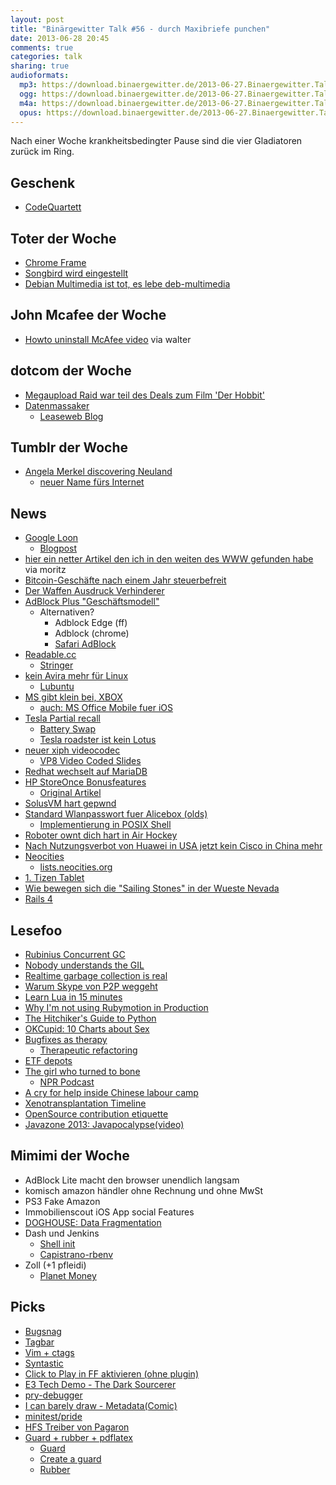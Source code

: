 ```yaml
---
layout: post
title: "Binärgewitter Talk #56 - durch Maxibriefe punchen"
date: 2013-06-28 20:45
comments: true
categories: talk
sharing: true
audioformats:
  mp3: https://download.binaergewitter.de/2013-06-27.Binaergewitter.Talk.56.mp3
  ogg: https://download.binaergewitter.de/2013-06-27.Binaergewitter.Talk.56.ogg
  m4a: https://download.binaergewitter.de/2013-06-27.Binaergewitter.Talk.56.m4a
  opus: https://download.binaergewitter.de/2013-06-27.Binaergewitter.Talk.56.opus
---
```

Nach einer Woche krankheitsbedingter Pause sind die vier Gladiatoren zurück im Ring.

## Geschenk

* [CodeQuartett](http://suplanus.de/shop)

## Toter der Woche

- [Chrome Frame](http://blog.chromium.org/2013/06/retiring-chrome-frame.html)
- [Songbird wird eingestellt](http://www.heise.de/newsticker/meldung/Mediaplayer-Songbird-wird-eingestellt-1889212.html)
- [Debian Multimedia ist tot, es lebe deb-multimedia](http://www.pro-linux.de/news/1/19900/debian-empfiehlt-das-entfernen-des-repos-debian-multimediaorg.html)

## John Mcafee der Woche

- [Howto uninstall McAfee video](http://www.youtube.com/watch?v=bKgf5PaBzyg) via walter

## dotcom der Woche

- [Megaupload Raid war teil des Deals zum Film 'Der Hobbit'](http://www.abc.net.au/news/2013-06-13/megaupload-kim-dotcom-opens-up-about-extradition-fight/4752410?section=business)
- [Datenmassaker](http://www.heise.de/newsticker/meldung/Datenmassaker-Dotcom-beklagt-Loeschung-von-Megaupload-Daten-1893048.html)
    * [Leaseweb Blog](http://blog.leaseweb.com/2013/06/26/leaseweb-second-statement-on-former-client-megaupload/)

## Tumblr der Woche

- [Angela Merkel discovering Neuland](http://angelamerkeldiscoveringneuland.tumblr.com/)
    * [neuer Name fürs Internet](http://www.kotzendes-einhorn.de/blog/2013-06/neuland-sagt-alles-ab-das-internet-hat-einen-neuen-namen/)

## News

- [Google Loon](http://www.google.com/loon/)
    * [Blogpost](http://googleblog.blogspot.de/2013/06/introducing-project-loon.html)
- [hier ein netter Artikel den ich in den weiten des WWW gefunden habe](http://blog.smartbear.com/careers/13-things-people-hate-about-your-open-source-docs/) via moritz
- [Bitcoin-Geschäfte nach einem Jahr steuerbefreit](http://www.welt.de/print/die_welt/finanzen/article117487737/Bitcoin-Geschaefte-nach-einem-Jahr-steuerbefreit.html)
- [Der Waffen Ausdruck Verhinderer](http://arstechnica.com/business/2013/06/worried-about-accidentally-3d-printing-a-gun-new-software-will-prevent-it/)
- [AdBlock Plus "Geschäftsmodell"](http://www.mobilegeeks.de/adblock-plus-undercover-einblicke-in-ein-mafioeses-werbenetzwerk)
    * Alternativen?
        - Adblock Edge (ff)
        - Adblock (chrome)
        - [Safari AdBlock](http://safariadblock.com/)
- [Readable.cc](http://readable.cc/)
    * [Stringer](https://github.com/swanson/stringer)
- [kein Avira mehr für Linux](http://www.pro-linux.de/news/1/19950/avira-streicht-linux-unterstuetzung-komplett.html)
    * [Lubuntu](http://www.lubuntu.net/)
- [MS gibt klein bei, XBOX](http://www.heise.de/newsticker/meldung/Microsoft-lenkt-bei-Xbox-ein-Keine-Online-Pflicht-und-Spieletausch-1892945.html)
    - [auch: MS Office Mobile fuer iOS](http://arstechnica.com/information-technology/2013/06/hell-freezes-over-microsoft-office-mobile-arrives-for-ios/)
- [Tesla Partial recall](http://www.teslamotors.com/blog/partial-recall)
    * [Battery Swap](http://www.teslamotors.com/batteryswap)
    * [Tesla roadster ist kein Lotus](http://www.teslamotors.com/blog/mythbusters-part-2-tesla-roadster-not-converted-lotus-elise)
- [neuer xiph videocodec](http://people.xiph.org/~xiphmont/demo/daala/demo1.shtml)
    * [VP8 Video Coded Slides](http://www.slideshare.net/pfleidi/the-vp8-video-codec)
- [Redhat wechselt auf MariaDB](http://www.itwire.com/business-it-news/open-source/60292-red-hat-ditches-mysql-switches-to-mariadb)
- [HP StoreOnce Bonusfeatures](http://www.theregister.co.uk/2013/06/26/hp_storeonce_has_undocumented_backdoor/)
    - [Original Artikel](http://www.lolware.net/hpstorage.html)
- [SolusVM hart gepwnd](http://localhost.re/p/solusvm-11303-vulnerabilities)
- [Standard Wlanpasswort fuer Alicebox (olds)](http://www.wardriving-forum.de/forum/f275/standard-wlanpassw%F6rter-von-alice-boxen-70287.html)
    - [Implementierung in POSIX Shell](https://github.com/krebscode/autowifi/blob/master/usr/lib/autowifi/plugins/02alice)
- [Roboter ownt dich hart in Air Hockey](http://www.networkworld.com/community/blog/robot-dominates-air-hockey)
- [Nach Nutzungsverbot von Huawei in USA jetzt kein Cisco in China mehr](http://www.bloomberg.com/news/2013-06-25/cisco-china-sales-vulnerable-as-media-urge-domestic-shift.html)
- [Neocities](http://neocities.org/browse)
    - [lists.neocities.org](http://lists.neocities.org/)
- [1. Tizen Tablet](http://www.pro-linux.de/news/1/19948/erstes-tizen-tablet-kommt-aus-japan.html)
- [Wie bewegen sich die "Sailing Stones" in der Wueste Nevada](
http://www.core77.com/blog/transportation/scientist_figures_out_how_those_big-ass_sailing_stones_move_themselves_across_death_valley_25038.asp)
- [Rails 4](http://weblog.rubyonrails.org/2013/6/25/Rails-4-0-final)

## Lesefoo

- [Rubinius Concurrent GC](http://rubini.us/2013/06/22/concurrent-garbage-collection/)
- [Nobody understands the GIL](http://www.jstorimer.com/blogs/workingwithcode/8085491-nobody-understands-the-gil)
- [Realtime garbage collection is real](http://michaelrbernste.in/2013/06/03/real-time-garbage-collection-is-real.html)
- [Warum Skype von P2P weggeht](http://markmail.org/message/exc3srjkx3uu66bz?q=android)
- [Learn Lua in 15 minutes]( http://tylerneylon.com/a/learn-lua/)
- [Why I'm not using Rubymotion in Production](http://joshsymonds.com/blog/2013/06/26/why-im-not-using-rubymotion-in-production/)
- [The Hitchiker's Guide to Python](http://docs.python-guide.org/en/latest/)
- [OKCupid: 10 Charts about Sex](http://blog.okcupid.com/index.php/10-charts-about-sex/)
- [Bugfixes as therapy](http://zachholman.com/posts/bugfixes-as-therapy/)
  * [Therapeutic refactoring](http://www.confreaks.com/videos/1071-cascadiaruby2012-therapeutic-refactoring)
- [ETF depots](http://www.wertpapier-forum.de/topic/38816-verschiedene-etf-depotvarianten-zusammengefasst-dargestellt/page__p__761595)
- [The girl who turned to bone](http://m.theatlantic.com/magazine/archive/2013/06/the-mystery-of-the-second-skeleton/309305/)
    * [NPR Podcast](http://www.npr.org/2013/06/10/190398619/the-promise-in-unraveling-the-mysteries-of-rare-diseases)
- [A cry for help inside Chinese labour camp](http://news.nationalpost.com/2013/06/12/a-cry-for-help-inside-chinese-labour-camp-hidden-inside-halloween-decoration-read-8000-kilometres-away/)
- [Xenotransplantation Timeline](http://biomed.brown.edu/Courses/BI108/BI108_2005_Groups/06/timeline.htm)
- [OpenSource contribution etiquette](http://tirania.org/blog/archive/2010/Dec-31.html)
- [Javazone 2013: Javapocalypse(video)](https://www.youtube.com/watch?v=E3418SeWZfQ#)

## Mimimi der Woche

* AdBlock Lite macht den browser unendlich langsam
* komisch amazon händler ohne Rechnung und ohne MwSt
* PS3 Fake Amazon
* Immobilienscout iOS App social Features
* [DOGHOUSE: Data Fragmentation](http://thedoghousediaries.com/5170)
* Dash und Jenkins
    - [Shell init](https://github.com/sstephenson/rbenv/wiki/Unix-shell-initialization)
    - [Capistrano-rbenv](https://github.com/yyuu/capistrano-rbenv)
* Zoll (+1 pfleidi)
    * [Planet Money](http://www.npr.org/blogs/money/2013/06/21/194326482/episode-467-tires-taxes-and-the-grizz)

## Picks

- [Bugsnag](https://bugsnag.com)
- [Tagbar](http://majutsushi.github.io/tagbar/)
- [Vim + ctags](http://blog.stwrt.ca/2012/10/31/vim-ctags)
- [Syntastic](https://github.com/scrooloose/syntastic)
- [Click to Play in FF aktivieren (ohne plugin)](http://www.pctipp.ch/tipps-tricks/workshops/sicherheit/artikel/click-to-play-in-firefox-und-chrome-67019/)
- [E3 Tech Demo - The Dark Sourcerer](http://www.youtube.com/watch?feature=player_embedded&v=BqeuHGESZBA#at=714)
- [pry-debugger](https://github.com/nixme/pry-debugger)
- [I can barely draw - Metadata(Comic)](http://www.icanbarelydraw.com/comic/2456)
- [minitest/pride](https://github.com/seattlerb/minitest)
- [HFS Treiber von Pagaron](https://aur.archlinux.org/packages/ufsd-module/)
- [Guard + rubber + pdflatex](https://gist.github.com/pfleidi/5876188)
    * [Guard](https://github.com/guard/guard)
    * [Create a guard](https://github.com/guard/guard/wiki/Create-a-guard)
    * [Rubber](https://launchpad.net/rubber/)
